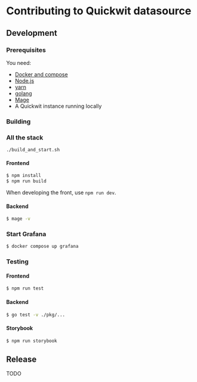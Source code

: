 # Contributing to Quickwit datasource

## Development

### Prerequisites

You need:
- [Docker and compose](https://docs.docker.com/compose/install/)
- [Node.js](https://nodejs.org/en/download)
- [yarn](https://classic.yarnpkg.com/lang/en/docs/install/#mac-stable)
- [golang](https://go.dev/doc/install)
- [Mage](https://magefile.org/)
- A Quickwit instance running locally

### Building

### All the stack

```shell
./build_and_start.sh
```

#### Frontend

```bash
$ npm install
$ npm run build
```

When developing the front, use `npm run dev`.

#### Backend

```bash
$ mage -v
```

### Start Grafana
  
```bash
$ docker compose up grafana
```

### Testing

#### Frontend

```bash
$ npm run test
```

#### Backend

```bash
$ go test -v ./pkg/...
```

#### Storybook

```bash
$ npm run storybook
```

## Release

TODO
